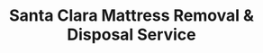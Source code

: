 ---
layout: location.njk
title: Santa Clara Mattress Removal & Disposal Service
description: Professional mattress removal in Santa Clara, California. Next-day pickup  Licensed, insured, and eco-friendly. Serving 15+ neighborhoods from Mission District to Technology Park.
permalink: /mattress-removal/california/san-francisco/santa-clara/
city: Santa Clara
state: California
stateSlug: california
parentMetro: San Francisco
tier: 3
coordinates:
  lat: 37.3541
  lng: -121.9552
pricing:
  startingPrice: 125
  single: 125
  queen: 155
  king: 180
  boxSpring: 30
pageContent:
  heroDescription: "Silicon Valley's tech capital mattress removal service in Santa Clara, California. Professional pickup  From corporate campuses to student housing, we serve the heart of tech innovation with industry-leading service standards."
  aboutService: "Santa Clara's comprehensive mattress removal service designed for the unique demands of Silicon Valley's tech capital. Unlike typical suburban services, we specialize in the complex logistics of serving a city where global corporations like Intel, AMD, and Nvidia create massive employee housing turnover and corporate facility relocations. Our team navigates the distinctive challenges of Santa Clara - from coordinating with building management at high-density apartment complexes housing tech workers to handling bulk removals during Santa Clara University move-out periods. We provide professional pickup throughout 15+ neighborhoods, ensuring 80% of materials are recycled through California's enhanced Mattress Stewardship Program, meeting the sustainability standards expected by Silicon Valley's environmental leadership."
  serviceAreasIntro: "We provide comprehensive mattress pickup services throughout Santa Clara, covering all districts from corporate corridors to residential neighborhoods:"
  regulationsCompliance: "Our service ensures full compliance with California's Mattress Stewardship Program requirements and Santa Clara County waste management regulations, with specialized protocols for corporate campus cleanouts and university housing transitions."
  environmentalImpact: "Santa Clara's position as Silicon Valley's tech employment center drives unprecedented demand for sustainable waste solutions that align with corporate environmental commitments. Our recycling processes support the circular economy initiatives embraced by companies headquartered here - from Intel's carbon neutrality goals to AMD's responsible business practices. Each mattress processed contributes to the tech industry's sustainability leadership - steel components support advanced manufacturing, foam materials enhance packaging innovation for electronics shipping, and organic materials contribute to green building projects throughout corporate campuses. This approach reflects Santa Clara's unique role as both a major employment center and a community committed to the environmental standards that define Silicon Valley innovation."
  howItWorksScheduling: "Next-day slots available throughout Santa Clara's 15+ neighborhoods. We coordinate with corporate housing schedules, Santa Clara University academic calendar, and the unique timing demands of tech worker relocations and office furniture transitions."
  howItWorksService: "Our licensed and insured team specializes in high-density housing logistics, corporate campus access protocols, and university dormitory coordination, handling everything from apartment elevator scheduling to large-scale corporate facility cleanouts."
  howItWorksDisposal: "Your mattress is processed through California Mattress Stewardship Program certified facilities, including Mission Trail Waste Systems and other approved recycling partners for maximum material recovery and environmental compliance."
  sidebarStats:
    mattressesRemoved: "3,924"
neighborhoods: [
  {
    "name": "Mission District",
    "zipCodes": ["95050"]
  },
  {
    "name": "University District",
    "zipCodes": ["95050"]
  },
  {
    "name": "Civic Center",
    "zipCodes": ["95050"]
  },
  {
    "name": "El Camino Real Corridor",
    "zipCodes": ["95050"]
  },
  {
    "name": "Homestead",
    "zipCodes": ["95050"]
  },
  {
    "name": "Lawrence Station",
    "zipCodes": ["95051"]
  },
  {
    "name": "Central Expressway Corridor",
    "zipCodes": ["95051"]
  },
  {
    "name": "Bowers District",
    "zipCodes": ["95051"]
  },
  {
    "name": "Walsh Area",
    "zipCodes": ["95051"]
  },
  {
    "name": "Reed Neighborhood",
    "zipCodes": ["95051"]
  },
  {
    "name": "Northside District",
    "zipCodes": ["95053"]
  },
  {
    "name": "Great America Area",
    "zipCodes": ["95053"]
  },
  {
    "name": "Tasman Drive Corridor",
    "zipCodes": ["95053"]
  },
  {
    "name": "Technology Park",
    "zipCodes": ["95053"]
  },
  {
    "name": "Santana Row Vicinity",
    "zipCodes": ["95051"]
  },
  {
    "name": "Rivermark District",
    "zipCodes": ["95051"]
  },
  {
    "name": "Kaiser Permanente Area",
    "zipCodes": ["95051"]
  },
  {
    "name": "Scott Boulevard Area",
    "zipCodes": ["95050"]
  }
]
zipCodes: [
  "95050", "95051", "95053"
]
recyclingPartners: [
  "Mission Trail Waste Systems",
  "Recology South Bay", 
  "ByeBye Mattress Drop-off Locations"
]
localRegulations: "Santa Clara operates under California's enhanced Mattress Stewardship Program with a $16.00 recycling fee effective January 2025, requiring mandatory retailer take-back services. The city's unique position as a major employment center creates specific waste management challenges - corporate campuses generate predictable furniture disposal cycles during office renovations and employee relocations. Santa Clara University creates seasonal demand spikes during academic transitions. The city's high-density apartment housing (54.1% renters) requires coordination with property management for elevator access and building protocols. Our service navigates these employment-driven waste patterns while ensuring compliance with California's environmental standards and Santa Clara County regulations administered through Mission Trail Waste Systems."
nearbyCities: [
  {
    "name": "San Jose",
    "slug": "san-jose",
    "distance": 3,
    "isSuburb": true
  },
  {
    "name": "Sunnyvale",
    "slug": "sunnyvale",
    "distance": 4,
    "isSuburb": true
  },
  {
    "name": "Cupertino",
    "slug": "cupertino",
    "distance": 5,
    "isSuburb": true
  },
  {
    "name": "Mountain View",
    "slug": "mountain-view",
    "distance": 6,
    "isSuburb": true
  },
  {
    "name": "Campbell",
    "slug": "campbell",
    "distance": 4,
    "isSuburb": true
  }
]
reviews:
  count: 247
  featured: [
    {
      "text": "Corporate housing relocation from our Intel campus apartment to a permanent place. The team understood the tight timeline with my job transition and handled the building's elevator reservation system perfectly. Professional service that gets the tech industry's demanding schedules.",
      "author": "Amanda T.",
      "neighborhood": "Technology Park"
    },
    {
      "text": "Santa Clara University student moving out of dorms after graduation. They coordinated with our residence hall management during the chaotic move-out week and got everything done efficiently. Clearly experienced with university housing logistics and timing.",
      "author": "Carlos M.",
      "neighborhood": "University District"
    },
    {
      "text": "Needed pickup from our high-rise apartment in the Rivermark complex. The crew navigated our building's strict access protocols and parking restrictions like pros. They understood how these newer developments work and made the whole process seamless.",
      "author": "Lisa K.",
      "neighborhood": "Rivermark District"
    }
  ]
faqs: [
  {
    "question": "How quickly can you pick up a mattress in Santa Clara?",
    "answer": "We offer next-day pickup throughout Santa Clara's neighborhoods, including weekends. Most areas from Mission District to Technology Park can be serviced within 24 hours, depending on your schedule and corporate housing requirements."
  },
  {
    "question": "Do you coordinate with tech company corporate housing programs?",
    "answer": "Yes, we specialize in corporate housing services for Santa Clara's major tech employers including Intel, AMD, and Nvidia. We understand corporate relocation timelines, building access protocols, and can coordinate with HR departments and housing providers."
  },
  {
    "question": "Can you handle Santa Clara University student housing and dormitories?",
    "answer": "Absolutely. We're experienced with SCU's academic calendar and the high-volume demand during move-in/move-out periods. We coordinate with residence hall management and understand university housing protocols and scheduling requirements."
  },
  {
    "question": "Do you handle high-density apartment buildings and condos?",
    "answer": "Yes, our team specializes in Santa Clara's apartment complexes and high-rises. We coordinate elevator reservations, navigate building access protocols, and work within parking restrictions common to modern developments like Rivermark and corporate housing complexes."
  },
  {
    "question": "What are Santa Clara's mattress disposal regulations?",
    "answer": "Santa Clara follows California's Mattress Stewardship Program with enhanced $16.00 recycling fees effective January 2025. All mattresses must be properly recycled through certified facilities. We handle all compliance requirements, documentation, and retailer coordination."
  },
  {
    "question": "Can you work around tech industry schedules and corporate campus access?",
    "answer": "Our team understands Silicon Valley's demanding work schedules and corporate facility requirements. We offer flexible pickup times, can coordinate with corporate campus security, and work around the unique timing needs of tech worker relocations."
  },
  {
    "question": "Is there extra charge for pickup from corporate facilities or university housing?",
    "answer": "Our standard pricing covers removal from anywhere within Santa Clara, whether from corporate housing, university dormitories, or residential apartments. There are no additional fees based on facility type or location complexity."
  },
  {
    "question": "What happens to my mattress after pickup in Santa Clara?",
    "answer": "Your mattress is processed through California Mattress Stewardship Program certified facilities including Mission Trail Waste Systems and other approved recyclers. Approximately 80% of materials are recycled, supporting the sustainability standards expected in Silicon Valley's tech community."
  }
]
---